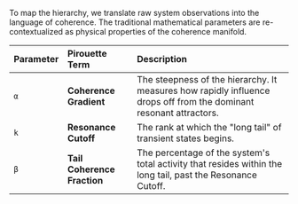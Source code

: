 To map the hierarchy, we translate raw system observations into the language of coherence. The traditional mathematical parameters are re-contextualized as physical properties of the coherence manifold.

| Parameter | Pirouette Term | Description |
|:--- |:--- |:--- |
| `α` | **Coherence Gradient** | The steepness of the hierarchy. It measures how rapidly influence drops off from the dominant resonant attractors. |
| `k` | **Resonance Cutoff** | The rank at which the "long tail" of transient states begins. |
| `β` | **Tail Coherence Fraction** | The percentage of the system's total activity that resides within the long tail, past the Resonance Cutoff. |
